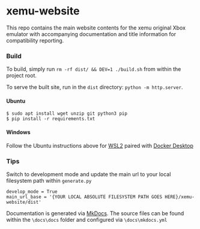 xemu-website
====

This repo contains the main website contents for the xemu original Xbox emulator with accompanying documentation and title information for compatibility reporting.

### Build

To build, simply run `rm -rf dist/ && DEV=1 ./build.sh` from within the project root.

To serve the built site, run in the `dist` directory: `python -m http.server`.

#### Ubuntu

    $ sudo apt install wget unzip git python3 pip
    $ pip install -r requirements.txt

#### Windows

Follow the Ubuntu instructions above for [WSL2](https://docs.microsoft.com/en-us/windows/wsl/install) paired with [Docker Desktop](https://docs.docker.com/desktop/windows/wsl/)

### Tips

Switch to development mode and update the main url to your local filesystem path within `generate.py`

```
develop_mode = True
main_url_base = '{YOUR LOCAL ABSOLUTE FILESYSTEM PATH GOES HERE}/xemu-website/dist'
```

Documentation is generated via [MkDocs](https://www.mkdocs.org). The source files can be found within the `\docs\docs` folder and configured via `\docs\mkdocs.yml`

